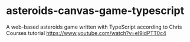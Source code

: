 # asteroids-canvas-game-typescript
A web-based asteroids game written with TypeScript according to Chris Courses tutorial https://www.youtube.com/watch?v=eI9idPTT0c4
